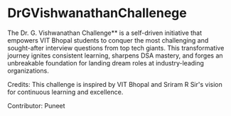 # DrGVishwanathanChallenege
The Dr. G. Vishwanathan Challenge** is a self-driven initiative that empowers VIT Bhopal students to conquer the most challenging and sought-after interview questions from top tech giants. This transformative journey ignites consistent learning, sharpens DSA mastery, and forges an unbreakable foundation for landing dream roles at industry-leading organizations.

Credits: This challenge is inspired by VIT Bhopal and Sriram R Sir's vision for continuous learning and excellence.

Contributor: Puneet
